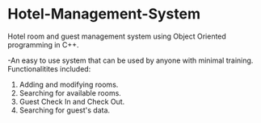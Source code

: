 # Hotel-Management-System
Hotel room and guest management system using Object Oriented programming in C++.

-An easy to use system that can be used by anyone with minimal training.
Functionalitites included:
1. Adding and modifying rooms.
2. Searching for available rooms.
3. Guest Check In and Check Out.
4. Searching for guest's data.
